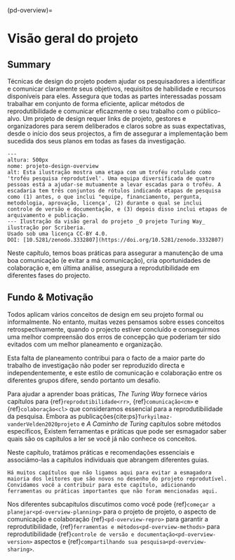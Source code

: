(pd-overview)=
# Visão geral do projeto

## Summary

Técnicas de design do projeto podem ajudar os pesquisadores a identificar e comunicar claramente seus objetivos, requisitos de habilidade e recursos disponíveis para eles. Assegura que todas as partes interessadas possam trabalhar em conjunto de forma eficiente, aplicar métodos de reprodutibilidade e comunicar eficazmente o seu trabalho com o público-alvo. Um projeto de design requer links de projeto, gestores e organizadores para serem deliberados e claros sobre as suas expectativas, desde o início dos seus projectos, a fim de assegurar a implementação bem sucedida dos seus planos em todas as fases da investigação.

```{figure} ../figures/project-design-overview.jpg
---
altura: 500px
nome: projeto-design-overview
alt: Esta ilustração mostra uma etapa com um troféu rotulado como 'troféu pesquisa reprodutível'. Uma equipa diversificada de quatro pessoas está a ajudar-se mutuamente a levar escadas para o troféu. A escadaria tem três conjuntos de rótulos indicando etapas de pesquisa como (1) antes, o que inclui "equipe, financiamento, pergunta, metodologia, aprovação, licença', (2) durante o qual se inclui controle de versão e documentação, e (3) depois disso inclui etapas de arquivamento e publicação.
--- Ilustração da visão geral do projeto _O projeto Turing Way_ ilustração por Scriberia.
Usado sob uma licença CC-BY 4.0.
DOI: [10.5281/zenodo.3332807](https://doi.org/10.5281/zenodo.3332807)
```

Neste capítulo, temos boas práticas para assegurar a manutenção de uma boa comunicação (e evitar a má comunicação), cria oportunidades de colaboração e, em última análise, assegura a reprodutibilidade em diferentes fases do projecto.

## Fundo & Motivação

Todos aplicam vários conceitos de design em seu projeto formal ou informalmente. No entanto, muitas vezes pensamos sobre esses conceitos retrospectivamente, quando o projecto estiver concluído e conseguirmos uma melhor compreensão dos erros de concepção que poderiam ter sido evitados com um melhor planeamento e organização.

Esta falta de planeamento contribui para o facto de a maior parte do trabalho de investigação não poder ser reproduzido directa e independentemente, e este estilo de comunicação e colaboração entre os diferentes grupos difere, sendo portanto um desafio.

Para ajudar a aprender boas práticas, *The Turing Way* fornece vários capítulos para {ref}`reprodutibilidade<rr>`, {ref}`comunicação<cm>` e {ref}`colaboração<cl>` que consideramos essencial para a reprodutibilidade da pesquisa. Embora as publicações{cite:ps}`Turkyilmaz-vanderVelden2020projeto` e _A Caminho de Turing_ capítulos sobre métodos específicos, Existem ferramentas e práticas que pode ser esmagador saber quais são os capítulos a ler se você já não conhece os conceitos.

Neste capítulo, tratámos práticas e recomendações essenciais e associámo-las a capítulos individuais que abrangem diferentes guias.

```{note}
Há muitos capítulos que não ligamos aqui para evitar a esmagadora maioria dos leitores que são novos no desenho do projeto reprodutível.
Convidamos você a contribuir para este capítulo, adicionando ferramentas ou práticas importantes que não foram mencionadas aqui.
```

Nos diferentes subcapítulos discutimos como você pode {ref}`começar a planejar<pd-overview-planning>` para o projeto de projeto, o aspecto de comunicação e colaboração {ref}`<pd-overview-repro>` para garantir a reprodutibilidade, {ref}`ferramentas e métodos<pd-overview-methods>` para reprodutibilidade {ref}`controle de versão e documentação<pd-overview-version>` aspectos e {ref}`compartilhando sua pesquisa<pd-overview-sharing>`.
